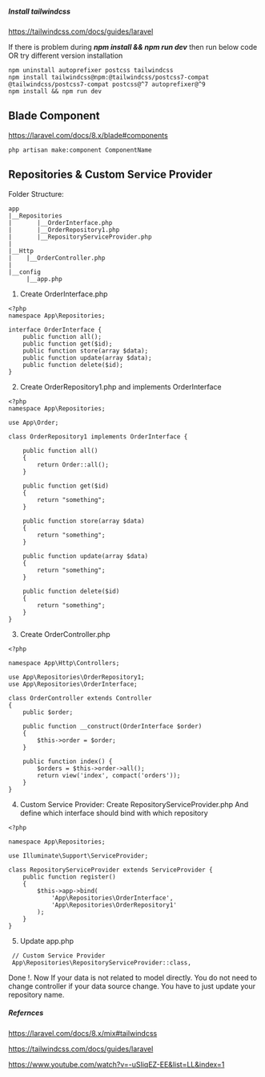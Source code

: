 ##### Install tailwindcss
https://tailwindcss.com/docs/guides/laravel

If there is problem during ***npm install && npm run dev*** then run below code OR try different version installation
```
npm uninstall autoprefixer postcss tailwindcss
npm install tailwindcss@npm:@tailwindcss/postcss7-compat @tailwindcss/postcss7-compat postcss@^7 autoprefixer@^9
npm install && npm run dev
```
Blade Component
-----------------
https://laravel.com/docs/8.x/blade#components
```
php artisan make:component ComponentName

```

Repositories & Custom Service Provider
-----------------------------------------
Folder Structure:
```
app
|__Repositories
|       |__OrderInterface.php
|       |__OrderRepository1.php
|       |__RepositoryServiceProvider.php
|
|__Http
|    |__OrderController.php
|
|__config
     |__app.php
```

1. Create OrderInterface.php
```
<?php
namespace App\Repositories;

interface OrderInterface {
    public function all();
    public function get($id);
    public function store(array $data);
    public function update(array $data);
    public function delete($id);
}
```

2. Create OrderRepository1.php and implements OrderInterface
```
<?php
namespace App\Repositories;

use App\Order;

class OrderRepository1 implements OrderInterface {
    
    public function all()
    {
        return Order::all();
    }

    public function get($id)
    {
        return "something";
    }

    public function store(array $data)
    {
        return "something";
    }

    public function update(array $data)
    {
        return "something";
    }

    public function delete($id)
    {
        return "something";
    }
}
```

3. Create OrderController.php
```
<?php

namespace App\Http\Controllers;

use App\Repositories\OrderRepository1;
use App\Repositories\OrderInterface;

class OrderController extends Controller
{
    public $order;

    public function __construct(OrderInterface $order)
    {
        $this->order = $order;
    }

    public function index() {
        $orders = $this->order->all();
        return view('index', compact('orders'));
    }
}
```

4. Custom Service Provider: Create RepositoryServiceProvider.php
And define which interface should bind with which repository
```
<?php

namespace App\Repositories;

use Illuminate\Support\ServiceProvider;

class RepositoryServiceProvider extends ServiceProvider {
    public function register()
    {
        $this->app->bind(
            'App\Repositories\OrderInterface',
            'App\Repositories\OrderRepository1'
        );
    }
}
```
5. Update app.php
```
 // Custom Service Provider
 App\Repositories\RepositoryServiceProvider::class,
```

Done !. Now If your data is not related to model directly. You do not 
need to change controller if your data source change. You have to just
update your repository name.

##### Refernces
https://laravel.com/docs/8.x/mix#tailwindcss

https://tailwindcss.com/docs/guides/laravel

https://www.youtube.com/watch?v=-uSIiqEZ-EE&list=LL&index=1
